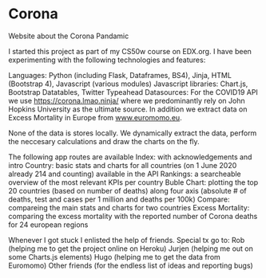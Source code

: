 # Corona
Website about the Corona Pandamic

I started this project as part of my CS50w course on EDX.org. I have been experimenting with the following technologies and features:

Languages: Python (including Flask, Dataframes, BS4), Jinja, HTML (Bootstrap 4), Javascript (various modules)
Javascript libraries: Chart.js, Bootstrap Datatables, Twitter Typeahead
Datasources: 
    For the COVID19 API we use https://corona.lmao.ninja/ where we predominantly rely on John Hopkins University as the ultimate source.
    In addition we extract data on Excess Mortality in Europe from www.euromomo.eu.

None of the data is stores locally. We dynamically extract the data, perform the neccesary calculations and draw the charts on the fly.

The following app routes are available
Index: with acknowledgements and intro
Country: basic stats and charts for all countries (on 1 June 2020 already 214 and counting) available in the API
Rankings: a searcheable overview of the most relevant KPIs per country
Buble Chart: plotting the top 20 countries (based on number of deaths) along four axis (absolute # of deaths, test and cases per 1 million and deaths per 100k)
Compare: compareing the main stats and charts for two countries
Excess Mortality: comparing the excess mortality with the reported number of Corona deaths for 24 european regions

Whenever I got stuck I enlisted the help of friends. Special tx go to:
Rob (helping me to get the project online on Heroku)
Jurjen (helping me out on some Charts.js elements)
Hugo (helping me to get the data from Euromomo)
Other friends (for the endless list of ideas and reporting bugs)


